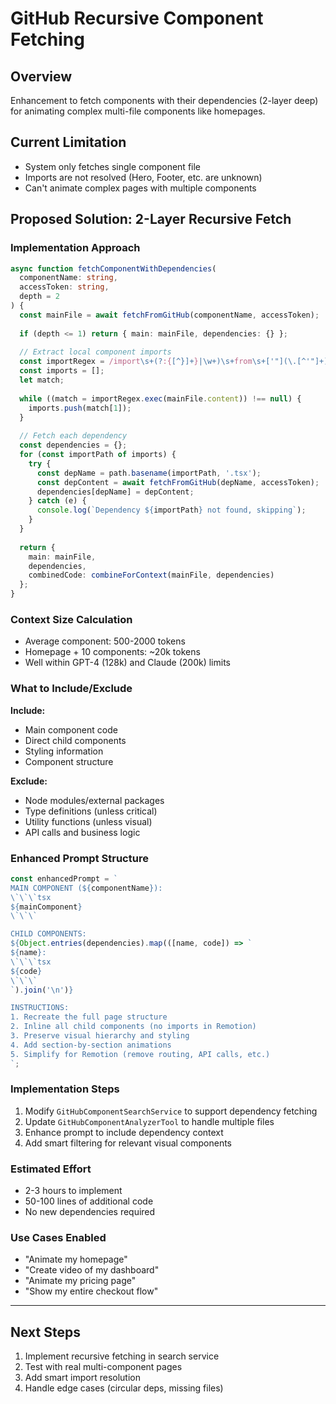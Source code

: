 # GitHub Recursive Component Fetching

## Overview
Enhancement to fetch components with their dependencies (2-layer deep) for animating complex multi-file components like homepages.

## Current Limitation
- System only fetches single component file
- Imports are not resolved (Hero, Footer, etc. are unknown)
- Can't animate complex pages with multiple components

## Proposed Solution: 2-Layer Recursive Fetch

### Implementation Approach
```typescript
async function fetchComponentWithDependencies(
  componentName: string, 
  accessToken: string,
  depth = 2
) {
  const mainFile = await fetchFromGitHub(componentName, accessToken);
  
  if (depth <= 1) return { main: mainFile, dependencies: {} };
  
  // Extract local component imports
  const importRegex = /import\s+(?:{[^}]+}|\w+)\s+from\s+['"](\.[^'"]+)['"]/g;
  const imports = [];
  let match;
  
  while ((match = importRegex.exec(mainFile.content)) !== null) {
    imports.push(match[1]);
  }
  
  // Fetch each dependency
  const dependencies = {};
  for (const importPath of imports) {
    try {
      const depName = path.basename(importPath, '.tsx');
      const depContent = await fetchFromGitHub(depName, accessToken);
      dependencies[depName] = depContent;
    } catch (e) {
      console.log(`Dependency ${importPath} not found, skipping`);
    }
  }
  
  return {
    main: mainFile,
    dependencies,
    combinedCode: combineForContext(mainFile, dependencies)
  };
}
```

### Context Size Calculation
- Average component: 500-2000 tokens
- Homepage + 10 components: ~20k tokens
- Well within GPT-4 (128k) and Claude (200k) limits

### What to Include/Exclude

**Include:**
- Main component code
- Direct child components
- Styling information
- Component structure

**Exclude:**
- Node modules/external packages
- Type definitions (unless critical)
- Utility functions (unless visual)
- API calls and business logic

### Enhanced Prompt Structure
```typescript
const enhancedPrompt = `
MAIN COMPONENT (${componentName}):
\`\`\`tsx
${mainComponent}
\`\`\`

CHILD COMPONENTS:
${Object.entries(dependencies).map(([name, code]) => `
${name}:
\`\`\`tsx
${code}
\`\`\`
`).join('\n')}

INSTRUCTIONS:
1. Recreate the full page structure
2. Inline all child components (no imports in Remotion)
3. Preserve visual hierarchy and styling
4. Add section-by-section animations
5. Simplify for Remotion (remove routing, API calls, etc.)
`;
```

### Implementation Steps
1. Modify `GitHubComponentSearchService` to support dependency fetching
2. Update `GitHubComponentAnalyzerTool` to handle multiple files
3. Enhance prompt to include dependency context
4. Add smart filtering for relevant visual components

### Estimated Effort
- 2-3 hours to implement
- 50-100 lines of additional code
- No new dependencies required

### Use Cases Enabled
- "Animate my homepage"
- "Create video of my dashboard"
- "Animate my pricing page"
- "Show my entire checkout flow"

---

## Next Steps
1. Implement recursive fetching in search service
2. Test with real multi-component pages
3. Add smart import resolution
4. Handle edge cases (circular deps, missing files)